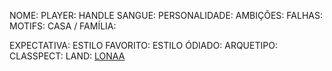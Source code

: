 NOME:
PLAYER:
HANDLE
SANGUE:
PERSONALIDADE:
AMBIÇÕES:
FALHAS:
MOTIFS:
CASA / FAMÍLIA:

EXPECTATIVA:
ESTILO FAVORITO:
ESTILO ÓDIADO:
ARQUETIPO:
CLASSPECT:
LAND: [LONAA](obsidian://open?vault=teste&file=RE-FRESH%2FWORLD%20BUILDING%2FLANDS%2FLONAA)